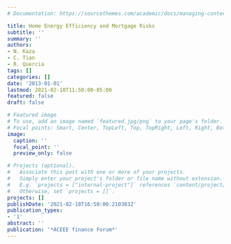 ```yaml
---
# Documentation: https://sourcethemes.com/academic/docs/managing-content/

title: Home Energy Efficiency and Mortgage Risks
subtitle: ''
summary: ''
authors:
- N. Kaza
- C. Tian
- R. Quercia
tags: []
categories: []
date: '2013-01-01'
lastmod: 2021-02-18T11:50:00-05:00
featured: false
draft: false

# Featured image
# To use, add an image named `featured.jpg/png` to your page's folder.
# Focal points: Smart, Center, TopLeft, Top, TopRight, Left, Right, BottomLeft, Bottom, BottomRight.
image:
  caption: ''
  focal_point: ''
  preview_only: false

# Projects (optional).
#   Associate this post with one or more of your projects.
#   Simply enter your project's folder or file name without extension.
#   E.g. `projects = ["internal-project"]` references `content/project/deep-learning/index.md`.
#   Otherwise, set `projects = []`.
projects: []
publishDate: '2021-02-18T16:50:00.210383Z'
publication_types:
- '1'
abstract: ''
publication: '*ACEEE finance Forum*'
---
```

